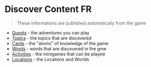 # Discover Content FR

> These informations are published automatically from the game

- [Quests](./quest/index.md) - the adventures you can play
- [Topics](./topics/index.md) - the topics that are discovered
- [Cards](./cards/index.md) - the "atoms" of knowledge of the game
- [Words](./words/index.md) - words that are discovered in the gme
- [Activities](./activities/index.md) - the minigames that can be played
- [Locations](./locations/index.md) - the Locations and Worlds

